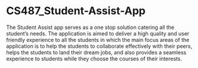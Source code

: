 # CS487_Student-Assist-App

The Student Assist app serves as a one stop solution catering all the student’s needs. The application is aimed to deliver a high quality and user friendly experience to all the students in which the main focus areas of the application is to help the students to collaborate effectively with their peers, helps the students to land their dream jobs, and also provides a seamless experience to students while they choose the courses of their interests.
